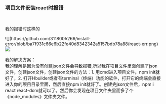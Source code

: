 <h3>项目文件安装react时报错</h3><br>
<p>我的报错时这样的</p>
![](https://github.com/3118005266/install-error/blob/ba7f931c66e6b22fe40d8342342a5157bdb78a88/react-err.png)<br>
<image src="https://github.com/3118005266/install-error/blob/ba7f931c66e6b22fe40d8342342a5157bdb78a88/react-err.png"></image>
<p>我的解决方案：<br>
我的理解是因为没有创建json文件会导致报错,所以我在项目文件里面创建了json文件，创建json文件，创建json文件的方法：1. 用cmd进入项目文件，npm init就好了，2. 打开Hbuilder或者有terminal（终端）功能的软件，打开它的终端会直接进入你的项目目录里面，然后直接npm init就好了。创建完json文件后，npm i react react-dom就可以了。然后你会发现在项目文件夹里面多了个《node_modules》文件夹文件。</p>

